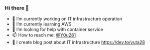 ### Hi there 👋

- 🔭 I’m currently working on IT infrastructure operation
- 🌱 I’m currently learning AWS
- 🤔 I’m looking for help with container service
- 📫 How to reach me: [@Y0u281](https://twitter.com/Y0u281)
- 💬 I create blog post about IT infrastructure https://dev.to/yuta28

<!--
**Yuhta28/Yuhta28** is a ✨ _special_ ✨ repository because its `README.md` (this file) appears on your GitHub profile.

Here are some ideas to get you started:

- 🔭 I’m currently working on ...
- 🌱 I’m currently learning ...
- 👯 I’m looking to collaborate on ...
- 🤔 I’m looking for help with ...
- 💬 Ask me about ...
- 📫 How to reach me: ...
- 😄 Pronouns: ...
- ⚡ Fun fact: ...
-->
